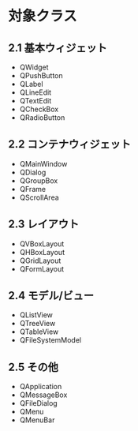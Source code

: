 # 対象クラス

## 2.1 基本ウィジェット
- QWidget
- QPushButton
- QLabel
- QLineEdit
- QTextEdit
- QCheckBox
- QRadioButton

## 2.2 コンテナウィジェット
- QMainWindow
- QDialog
- QGroupBox
- QFrame
- QScrollArea

## 2.3 レイアウト
- QVBoxLayout
- QHBoxLayout
- QGridLayout
- QFormLayout

## 2.4 モデル/ビュー
- QListView
- QTreeView
- QTableView
- QFileSystemModel

## 2.5 その他
- QApplication
- QMessageBox
- QFileDialog
- QMenu
- QMenuBar
